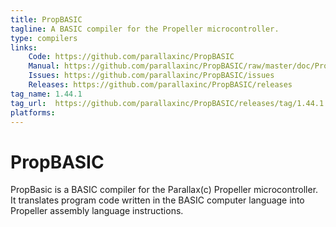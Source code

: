 ```yaml
---
title: PropBASIC
tagline: A BASIC compiler for the Propeller microcontroller.
type: compilers
links:
    Code: https://github.com/parallaxinc/PropBASIC
    Manual: https://github.com/parallaxinc/PropBASIC/raw/master/doc/PropBASIC.pdf
    Issues: https://github.com/parallaxinc/PropBASIC/issues
    Releases: https://github.com/parallaxinc/PropBASIC/releases
tag_name: 1.44.1
tag_url:  https://github.com/parallaxinc/PropBASIC/releases/tag/1.44.1
platforms:
---
```

# PropBASIC

PropBasic is a BASIC compiler for the Parallax(c) Propeller microcontroller. It translates program code written in the
BASIC computer language into Propeller assembly language instructions.

